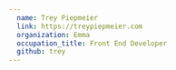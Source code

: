 ```yaml
---
  name: Trey Piepmeier
  link: https://treypiepmeier.com
  organization: Emma
  occupation_title: Front End Developer
  github: trey
---
```

